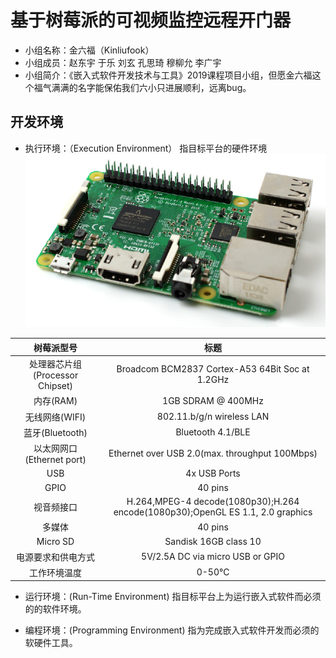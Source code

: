 # 基于树莓派的可视频监控远程开门器

- 小组名称：金六福（Kinliufook）
- 小组成员：赵东宇 于乐 刘玄 孔思琦 穆柳允 李广宇
- 小组简介：《嵌入式软件开发技术与工具》2019课程项目小组，但愿金六福这个福气满满的名字能保佑我们六小只进展顺利，远离bug。

## 开发环境

- 执行环境：（Execution Environment）
  指目标平台的硬件环境
![The Raspberry Pi 3 board](https://github.com/WolffyAndy/Kinliufook/blob/master/img/The%20Raspberry%20Pi%203%20board.png)


| 树莓派型号 | 标题 |
| :---: | :---: |
| 处理器芯片组(Processor Chipset) | Broadcom BCM2837 Cortex-A53 64Bit Soc at 1.2GHz |
| 内存(RAM) | 1GB SDRAM @ 400MHz |
| 无线网络(WIFI) | 802.11.b/g/n wireless LAN |
| 蓝牙(Bluetooth) | Bluetooth 4.1/BLE |
| 以太网网口(Ethernet port) | Ethernet over USB 2.0(max. throughput 100Mbps) |
| USB | 4x USB Ports |
| GPIO | 40 pins |
| 视音频接口 | H.264,MPEG-4 decode(1080p30);H.264 encode(1080p30);OpenGL ES 1.1, 2.0 graphics |
| 多媒体 | 40 pins |
| Micro SD | Sandisk 16GB class 10 |
| 电源要求和供电方式 | 5V/2.5A DC via micro USB or GPIO |
| 工作环境温度 | 0-50℃ |


- 运行环境：(Run-Time Environment)
  指目标平台上为运行嵌入式软件而必须的的软件环境。

- 编程环境：(Programming Environment)
  指为完成嵌入式软件开发而必须的软硬件工具。
